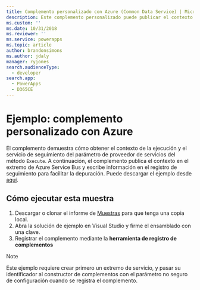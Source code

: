 ```yaml
---
title: Complemento personalizado con Azure (Common Data Service) | Microsoft Docs
description: Este complemento personalizado puede publicar el contexto de la ejecución de canalización en Azure Service Bus.
ms.custom: ''
ms.date: 10/31/2018
ms.reviewer: ''
ms.service: powerapps
ms.topic: article
author: brandonsimons
ms.author: jdaly
manager: ryjones
search.audienceType:
  - developer
search.app:
  - PowerApps
  - D365CE
---
```

# <a name="sample-azure-aware-custom-plug-in"></a>Ejemplo: complemento personalizado con Azure

<!-- https://docs.microsoft.com/dynamics365/customer-engagement/developer/sample-azure-aware-custom-plugin -->

El complemento demuestra cómo obtener el contexto de la ejecución y el servicio de seguimiento del parámetro de proveedor de servicios del método `Execute`. A continuación, el complemento publica el contexto en el extremo de Azure Service Bus y escribe información en el registro de seguimiento para facilitar la depuración. Puede descargar el ejemplo desde [aquí](https://github.com/Microsoft/PowerApps-Samples/tree/master/cds/orgsvc/C%23/Azureplugin).

## <a name="how-to-run-this-sample"></a>Cómo ejecutar esta muestra

1. Descargar o clonar el informe de [Muestras](https://github.com/Microsoft/PowerApps-Samples) para que tenga una copia local.
2. Abra la solución de ejemplo en Visual Studio y firme el ensamblado con una clave.
3. Registrar el complemento mediante la **herramienta de registro de complementos**

>[!NOTE]
> Este ejemplo requiere crear primero un extremo de servicio, y pasar su identificador al constructor de complementos con el parámetro no seguro de configuración cuando se registra el complemento.


